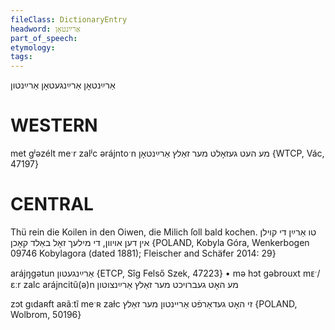 ```yaml
---
fileClass: DictionaryEntry
headword: אַרײַנטאָן
part_of_speech: 
etymology: 
tags: 
---
```

אַרײַנטאָן
אַרײַנגעטאָן
אַרײַנטון

WESTERN
========

met gʲəzélt meˑr zalʲc ərájntoˑn מע העט געזאָלט מער זאַלץ אַרײַנטאָן  {WTCP, Vác, 47197}

CENTRAL
========

Thü rein die Koilen in den Oiwen, die Milich ſoll bald kochen. טו אַרײַן די קוילן אין דען אויוון, די מילעך זאָל באַלד קאָכן {POLAND, Kobyla Góra, Wenkerbogen 09746 Kobylagora (dated 1881); Fleischer and Schäfer 2014: 29}

arájŋgətun אַרײַנגעטון {ETCP, Sîg Felső Szek, 47223}
	•	mə hɔt gəbrouxt mᴇˑ/ɛːr zalc arájncitũ(ə)n מע האָט געברויכט מער זאַלץ אַרײַנצוטון

zɔt gɩdaʀft aʀãːtĩ meˑʀ zaɫc זי האָט געדאַרפֿט אַרײנטון מער זאַלץ {POLAND, Wolbrom, 50196}
